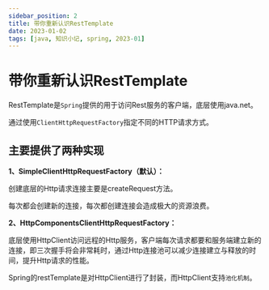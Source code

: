 ```yaml
---
sidebar_position: 2
title: 带你重新认识RestTemplate
date: 2023-01-02
tags: [java, 知识小记, spring, 2023-01]
---
```


# 带你重新认识RestTemplate

RestTemplate是`Spring`提供的用于访问Rest服务的客户端，底层使用java.net。

通过使用`ClientHttpRequestFactory`指定不同的HTTP请求方式。

## 主要提供了两种实现

**1、SimpleClientHttpRequestFactory（默认）：**

创建底层的Http请求连接主要是createRequest方法。

每次都会创建新的连接，每次都创建连接会造成极大的资源浪费。

**2、HttpComponentsClientHttpRequestFactory：**

底层使用HttpClient访问远程的Http服务，客户端每次请求都要和服务端建立新的连接，即三次握手将会非常耗时，通过Http连接池可以减少连接建立与释放的时间，提升Http请求的性能。

Spring的restTemplate是对HttpClient进行了封装，而HttpClient支持`池化机制`。